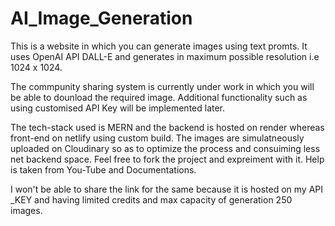 # AI_Image_Generation

This is a website in which you can generate images using text promts. It uses OpenAI API DALL-E and generates in maximum possible resolution i.e 1024 x 1024.

The commpunity sharing system is currently under work in which you will be able to dounload the required image.
Additional functionality such as using customised API Key will be implemented later. 

The tech-stack used is MERN and the backend is hosted on render whereas front-end on netlify using custom build. 
The images are simulatneously uploaded on Cloudinary so as to optimize the process and consuiming less net backend space. 
Feel free to fork the project and expreiment with it. 
Help is taken from You-Tube and Documentations.

I won't be able to share the link for the same because it is hosted on my API _KEY and having limited credits and max capacity of generation 250 images. 
